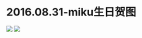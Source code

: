 # 2016.08.31-miku生日贺图
![](https://bilicoverimg.github.io/2016/2016.08.31-miku生日贺图.png)
![](https://bilicoverimg.github.io/2016/2016.08.31-miku生日贺图%28平板截图%29.jpg)

